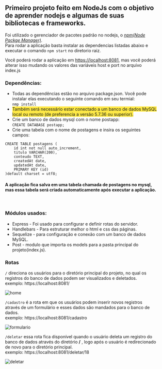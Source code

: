 ## Primeiro projeto feito em NodeJs com o objetivo de aprender nodejs e algumas de suas bibliotecas e frameworks.

Foi utilizado o gerenciador de pacotes padrão no nodejs, o [_npm(Node Packge Manager\)_](https://www.npmjs.com/).<br>
Para rodar a aplicação basta instalar as dependencias listadas abaixo e executar o comando ``` npm start ``` no diretorio raiz.

Você poderá rodar a aplicação em [https://localhost:8081](https://localhost:8081), mas você poderá alterar isso mudando os valores das variáveis host e port no arquivo index.js

### Dependências:
- Todas as dependências estão no arquivo package.json. Você pode instalar elas executando o seguinte comando em seu termial:<br>
``` nmp install ```
-  <span style='background-color:#ffe846;'>Também será necessário estar conectado a um banco de dados MySQL local ou remoto (de preferencia a versão 5.7.36 ou superior).</span>
-  Crie um banco de dados mysql com o nome postapp: <br>
``` CREATE DATABASE postapp; ```
-  Crie uma tabela com o nome de postagens e  insira os seguintes campos:<br>
``` 
CREATE TABLE postagens (
    id int not null auto_increment,
    titulo VARCHAR(200),
    conteudo TEXT,
    createdAt date,
    updatedAt date,
    PRIMARY KEY (id)
)default charset = utf8;
```

#### A aplicação fica salva em uma tabela chamada de postagens no mysql, mas essa tabela será criada automaticamente após executar a aplicação.
<br>

### Módulos usados:

- Express - Foi usado para configurar e definir rotas do servidor.
- Handlebars - Para estruturar melhor o html e css das páginas.
- Sequelize - para configuração e conexão com um banco de dados MySQL.
- Post - modulo que importa os models para a pasta principal do projeto(index.js).

### Rotas

```/``` direciona os usuários para o diretório principal do projeto, no qual os registros do banco de dados podem ser visualizados e deletados.<br>
exemplo: https://localhost:8081/
<br>

![home](https://user-images.githubusercontent.com/76793266/152583003-14695814-6a31-4d0b-88d0-0d2c4bfc51b7.png)

```/cadastro``` é a rota em que os usuários podem inserir novos registros através de um formulário e esses dados são mandados para o banco de dados.<br>
exemplo: https://localhost:8081/cadastro
<br>

![formulario](https://user-images.githubusercontent.com/76793266/152583103-66a2e519-c1d0-4e10-8ee9-61850bdad5d8.png)

```/deletar``` essa rota fica disponível quando o usuário deleta um registro do banco de dados através do diretório **/** , logo após o usuário é redirecionado de novo para o diretório principal.<br>
exemplo: https://localhost:8081/deletar/18
<br>

![deletar](https://user-images.githubusercontent.com/76793266/152583127-06945fa0-f321-4f1f-875d-14fc04a2444c.png)
